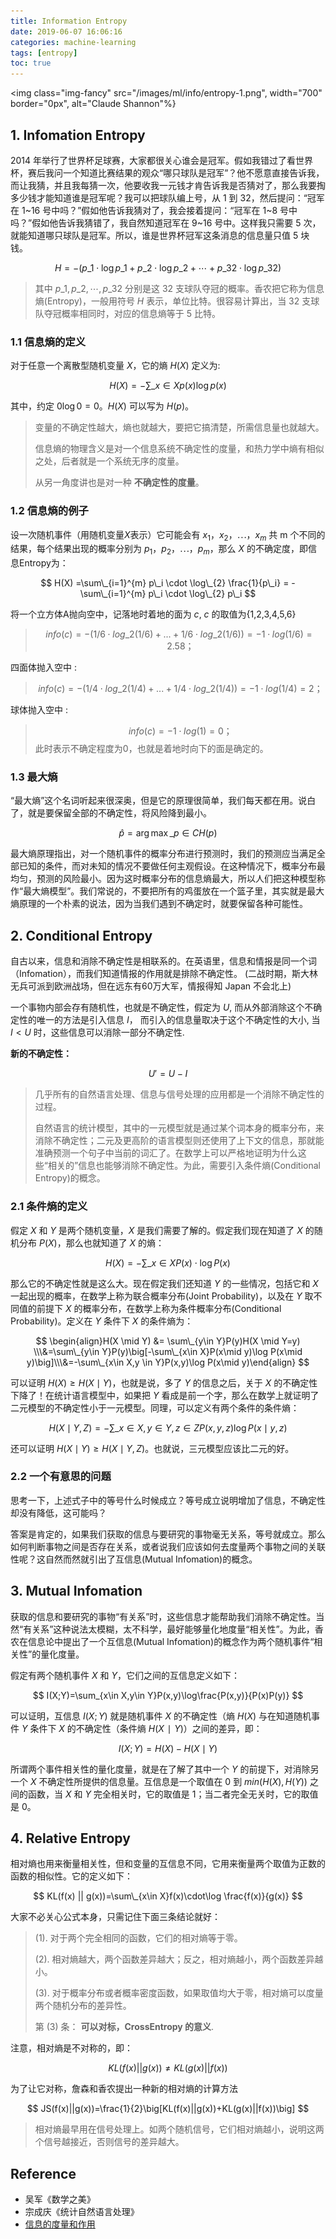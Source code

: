 ```yaml
---
title: Information Entropy
date: 2019-06-07 16:06:16
categories: machine-learning
tags: [entropy]
toc: true
---
```


<img class="img-fancy" src="/images/ml/info/entropy-1.png", width="700" border="0px", alt="Claude Shannon"%}

<!--<a href="/2019/06/02/ml/Random_Forest_and_GBDT/" target="_self" style="display:block; margin:0 auto; background:url('/images/ml/ensumble/ensumble-1.png') no-repeat 0 0 / contain; height:304px; width:550px;"></a>
-->

<!-- more -->

## 1. Infomation Entropy

2014 年举行了世界杯足球赛，大家都很关心谁会是冠军。假如我错过了看世界杯，赛后我问一个知道比赛结果的观众“哪只球队是冠军”？他不愿意直接告诉我，而让我猜，并且我每猜一次，他要收我一元钱才肯告诉我是否猜对了，那么我要掏多少钱才能知道谁是冠军呢？我可以把球队编上号，从 1 到 32，然后提问：“冠军在 1~16 号中吗？”假如他告诉我猜对了，我会接着提问：“冠军在 1~8 号中吗？”假如他告诉我猜错了，我自然知道冠军在 9~16 号中。这样我只需要 5 次，就能知道哪只球队是冠军。所以，谁是世界杯冠军这条消息的信息量只值 5 块钱。

$$
H=-(p\_1\cdot\log p\_1+p\_2\cdot\log p\_2+\cdots+p\_{32}\cdot\log p\_{32})
$$

> 其中 $p\_1,p\_2,\cdots,p\_{32}$ 分别是这 32 支球队夺冠的概率。香农把它称为信息熵(Entropy)，一般用符号 $H$ 表示，单位比特。很容易计算出，当 32 支球队夺冠概率相同时，对应的信息熵等于 5 比特。

### 1.1 信息熵的定义

对于任意一个离散型随机变量 $X$，它的熵 $H(X)$ 定义为:

$$
H(X)=-\sum\_{x\in X}p(x)\log p(x)
$$

其中，约定 $0\log0=0$。$H(X)$ 可以写为 $H(p)$。

> 变量的不确定性越大，熵也就越大，要把它搞清楚，所需信息量也就越大。
> 
> 信息熵的物理含义是对一个信息系统不确定性的度量，和热力学中熵有相似之处，后者就是一个系统无序的度量。
> 
> 从另一角度讲也是对一种 **不确定性的度量**。

### 1.2 信息熵的例子

设一次随机事件（用随机变量$X$表示）它可能会有 $x_1，x_2，⋯，x_m$ 共 m 个不同的结果，每个结果出现的概率分别为 $p_1，p_2，⋯，p_m$，那么 $X$ 的不确定度，即信息Entropy为：

$$
H(X) =\sum\_{i=1}^{m} p\_i \cdot \log\_{2} \frac{1}{p\_i} = - \sum\_{i=1}^{m} p\_i \cdot \log\_{2} p\_i
$$

将一个立方体A抛向空中，记落地时着地的面为 $c$, $c$ 的取值为{1,2,3,4,5,6} 

> $$
info(c) = - (1/6 \cdot log\_{2}(1/6)+...+1/6 \cdot log\_{2}(1/6)) = -1 \cdot log(1/6) = 2.58；
$$

四面体抛入空中 :

> $$
info(c) = - (1/4 \cdot log\_{2}(1/4)+...+1/4 \cdot log\_{2}(1/4)) = -1 \cdot log(1/4) = 2；
$$

球体抛入空中 :

> $$
info(c) = -1 \cdot log(1) = 0；
$$
> 此时表示不确定程度为0，也就是着地时向下的面是确定的。

### 1.3 最大熵

“最大熵”这个名词听起来很深奥，但是它的原理很简单，我们每天都在用。说白了，就是要保留全部的不确定性，将风险降到最小。

$$
\hat{p}=\arg\max\_{p\in C}H(p)
$$

最大熵原理指出，对一个随机事件的概率分布进行预测时，我们的预测应当满足全部已知的条件，而对未知的情况不要做任何主观假设。在这种情况下，概率分布最均匀，预测的风险最小。因为这时概率分布的信息熵最大，所以人们把这种模型称作“最大熵模型”。我们常说的，不要把所有的鸡蛋放在一个篮子里，其实就是最大熵原理的一个朴素的说法，因为当我们遇到不确定时，就要保留各种可能性。

## 2. Conditional Entropy

自古以来，信息和消除不确定性是相联系的。在英语里，信息和情报是同一个词（Infomation），而我们知道情报的作用就是排除不确定性。 (二战时期，斯大林无兵可派到欧洲战场，但在远东有60万大军，情报得知 Japan 不会北上)

一个事物内部会存有随机性，也就是不确定性，假定为 $U$, 而从外部消除这个不确定性的唯一的方法是引入信息 $I$， 而引入的信息量取决于这个不确定性的大小, 当 $I < U$ 时，这些信息可以消除一部分不确定性.

**新的不确定性：**

$$
U'=U-I
$$

> 几乎所有的自然语言处理、信息与信号处理的应用都是一个消除不确定性的过程。
>
> 自然语言的统计模型，其中的一元模型就是通过某个词本身的概率分布，来消除不确定性；二元及更高阶的语言模型则还使用了上下文的信息，那就能准确预测一个句子中当前的词汇了。在数学上可以严格地证明为什么这些“相关的”信息也能够消除不确定性。为此，需要引入条件熵(Conditional Entropy)的概念。

### 2.1 条件熵的定义

假定 $X$ 和 $Y$ 是两个随机变量，$X$ 是我们需要了解的。假定我们现在知道了 $X$ 的随机分布 
$P(X)$，那么也就知道了 $X$ 的熵：

$$
H(X)=-\sum\_{x\in X}P(x)\cdot\log P(x)
$$

那么它的不确定性就是这么大。现在假定我们还知道 $Y$ 的一些情况，包括它和 $X$ 一起出现的概率，在数学上称为联合概率分布(Joint Probability)，以及在 $Y$ 取不同值的前提下 $X$ 的概率分布，在数学上称为条件概率分布(Conditional Probability)。定义在 $Y$ 条件下 $X$ 的条件熵为：

$$
\begin{align}H(X \mid Y) &=  \sum\_{y\in Y}P(y)H(X \mid Y=y) \\\&=\sum\_{y\in Y}P(y)\big[-\sum\_{x\in X}P(x\mid y)\log P(x\mid y)\big]\\\&=-\sum\_{x\in X,y \in Y}P(x,y)\log P(x\mid y)\end{align}
$$

可以证明 $H(X)\ge H(X\mid Y)$，也就是说，多了 $Y$ 的信息之后，关于 $X$ 的不确定性下降了！在统计语言模型中，如果把 $Y$ 看成是前一个字，那么在数学上就证明了二元模型的不确定性小于一元模型。同理，可以定义有两个条件的条件熵：

$$
H(X\mid Y,Z)=-\sum\_{x\in X,y\in Y,z\in Z}P(x,y,z)\log P(x\mid y,z)
$$

还可以证明 $H(X\mid Y)\ge H(X\mid Y,Z)$。也就说，三元模型应该比二元的好。

### 2.2 一个有意思的问题

思考一下，上述式子中的等号什么时候成立？等号成立说明增加了信息，不确定性却没有降低，这可能吗？

答案是肯定的，如果我们获取的信息与要研究的事物毫无关系，等号就成立。那么如何判断事物之间是否存在关系，或者说我们应该如何去度量两个事物之间的关联性呢？这自然而然就引出了互信息(Mutual Infomation)的概念。

## 3. Mutual Infomation

获取的信息和要研究的事物“有关系”时，这些信息才能帮助我们消除不确定性。当然“有关系”这种说法太模糊，太不科学，最好能够量化地度量“相关性”。为此，香农在信息论中提出了一个互信息(Mutual Infomation)的概念作为两个随机事件“相关性”的量化度量。

假定有两个随机事件 $X$ 和 $Y$，它们之间的互信息定义如下：

$$
I(X;Y)=\sum_{x\in X,y\in Y}P(x,y)\log\frac{P(x,y)}{P(x)P(y)}
$$

可以证明，互信息 $I(X;Y)$ 就是随机事件 $X$ 的不确定性（熵 $H(X)$ 与在知道随机事件 $Y$
 条件下 $X$ 的不确定性（条件熵 $H(X∣Y)$）之间的差异，即：

$$
I(X;Y)=H(X)-H(X\mid Y)
$$

所谓两个事件相关性的量化度量，就是在了解了其中一个 $Y$ 的前提下，对消除另一个 $X$ 不确定性所提供的信息量。互信息是一个取值在 0 到 $min(H(X),H(Y))$ 之间的函数，当 $X$ 和 $Y$ 完全相关时，它的取值是 1；当二者完全无关时，它的取值是 0。
 
## 4. Relative Entropy

相对熵也用来衡量相关性，但和变量的互信息不同，它用来衡量两个取值为正数的函数的相似性。它的定义如下：

$$
KL(f(x) || g(x))=\sum\_{x\in X}f(x)\cdot\log \frac{f(x)}{g(x)}
$$

大家不必关心公式本身，只需记住下面三条结论就好：

> (1). 对于两个完全相同的函数，它们的相对熵等于零。
> 
> (2). 相对熵越大，两个函数差异越大；反之，相对熵越小，两个函数差异越小。
> 
> (3). 对于概率分布或者概率密度函数，如果取值均大于零，相对熵可以度量两个随机分布的差异性。
> 
> 第 (3) 条： **可以对标，CrossEntropy 的意义**.

注意，相对熵是不对称的，即：

$$
KL(f(x)||g(x))\ne KL(g(x)||f(x))
$$

为了让它对称，詹森和香农提出一种新的相对熵的计算方法

$$
JS(f(x)||g(x))=\frac{1}{2}\big[KL(f(x)||g(x))+KL(g(x)||f(x))\big]
$$

> 相对熵最早用在信号处理上。如两个随机信号，它们相对熵越小，说明这两个信号越接近，否则信号的差异越大。

## Reference

- 吴军《数学之美》
- 宗成庆《统计自然语言处理》
- [信息的度量和作用](https://xiaosheng.me/2017/03/09/article39/)